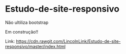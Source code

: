 ﻿# Estudo-de-site-responsivo
Não ultiliza bootstrap

Em construção!!

Link: https://cdn.rawgit.com/LincolnLink/Estudo-de-site-responsivo/master/index.html